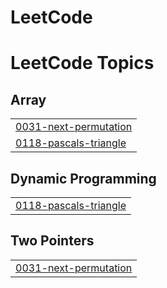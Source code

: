 # LeetCode
<!---LeetCode Topics Start-->
# LeetCode Topics
## Array
|  |
| ------- |
| [0031-next-permutation](https://github.com/DebangshiKundu/LeetCode/tree/master/0031-next-permutation) |
| [0118-pascals-triangle](https://github.com/DebangshiKundu/LeetCode/tree/master/0118-pascals-triangle) |
## Dynamic Programming
|  |
| ------- |
| [0118-pascals-triangle](https://github.com/DebangshiKundu/LeetCode/tree/master/0118-pascals-triangle) |
## Two Pointers
|  |
| ------- |
| [0031-next-permutation](https://github.com/DebangshiKundu/LeetCode/tree/master/0031-next-permutation) |
<!---LeetCode Topics End-->